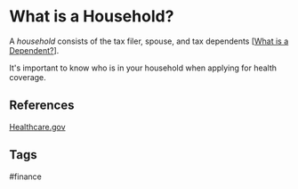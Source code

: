 # What is a Household?

A *household* consists of the tax filer, spouse, and tax dependents [[What is a Dependent?](../202402232342)].  

It's important to know who is in your household when applying for health coverage.  

## References
[Healthcare.gov](https://www.healthcare.gov/income-and-household-information/household-size/)

## Tags
#finance
